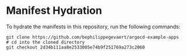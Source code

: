 # Manifest Hydration

To hydrate the manifests in this repository, run the following commands:

```shell
git clone https://github.com/bephilippegevaert/argocd-example-apps
# cd into the cloned directory
git checkout 2d34b111aa8e2533005e74b9f251769a273c2060
```
